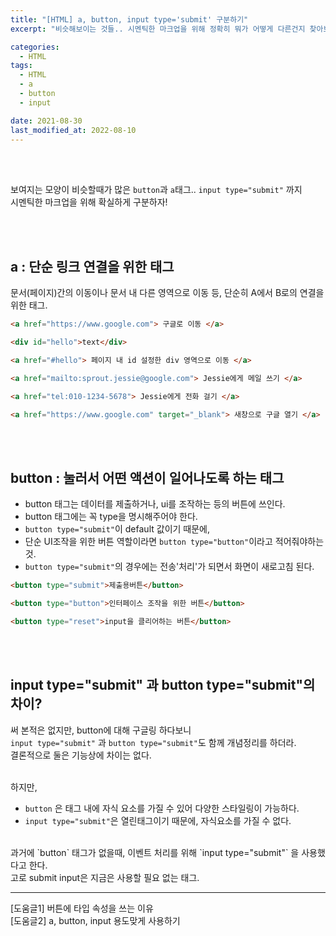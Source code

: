 ```yaml
---
title: "[HTML] a, button, input type='submit' 구분하기"
excerpt: "비슷해보이는 것들.. 시멘틱한 마크업을 위해 정확히 뭐가 어떻게 다른건지 찾아보았다"

categories:
  - HTML
tags:
  - HTML
  - a
  - button
  - input

date: 2021-08-30
last_modified_at: 2022-08-10
---
```


<br>
<br>

보여지는 모양이 비슷할때가 많은 `button`과 `a`태그.. `input type="submit"` 까지 <br>
시멘틱한 마크업을 위해 확실하게 구분하자!

<br>
<br>

## a : 단순 링크 연결을 위한 태그

문서(페이지)간의 이동이나 문서 내 다른 영역으로 이동 등, 단순히 A에서 B로의 연결을 위한 태그.

```html
<a href="https://www.google.com"> 구글로 이동 </a>

<div id="hello">text</div>

<a href="#hello"> 페이지 내 id 설정한 div 영역으로 이동 </a>

<a href="mailto:sprout.jessie@google.com"> Jessie에게 메일 쓰기 </a>

<a href="tel:010-1234-5678"> Jessie에게 전화 걸기 </a>

<a href="https://www.google.com" target="_blank"> 새창으로 구글 열기 </a>
```

<br>
<br>

## button : 눌러서 어떤 액션이 일어나도록 하는 태그

- button 태그는 데이터를 제출하거나, ui를 조작하는 등의 버튼에 쓰인다.
- button 태그에는 꼭 type을 명시해주어야 한다.
- `button type="submit"`이 default 값이기 때문에,
- 단순 UI조작을 위한 버튼 역할이라면 `button type="button"`이라고 적어줘야하는 것.
- `button type="submit"`의 경우에는 전송'처리'가 되면서 화면이 새로고침 된다.

```html
<button type="submit">제출용버튼</button>

<button type="button">인터페이스 조작을 위한 버튼</button>

<button type="reset">input을 클리어하는 버튼</button>
```

<br>
<br>

## input type="submit" 과 button type="submit"의 차이?

써 본적은 없지만, button에 대해 구글링 하다보니<br>
`input type="submit"` 과 `button type="submit"`도 함께 개념정리를 하더라.<br>
결론적으로 둘은 기능상에 차이는 없다.

<br>
하지만,

- `button` 은 태그 내에 자식 요소를 가질 수 있어 다양한 스타일링이 가능하다.
- `input type="submit"`은 열린태그이기 때문에, 자식요소를 가질 수 없다.

<br>
과거에 `button` 태그가 없을때, 이벤트 처리를 위해 `input type="submit"` 을 사용했다고 한다.<br>
고로 submit input은 지금은 사용할 필요 없는 태그.

<hr/>

[도움글1] 버튼에 타입 속성을 쓰는 이유 <br>
[도움글2] a, button, input 용도맞게 사용하기

<!-- [도움글1] : https://nykim.work/96
[도움글2] : https://chlolisher.tistory.com/72 -->
